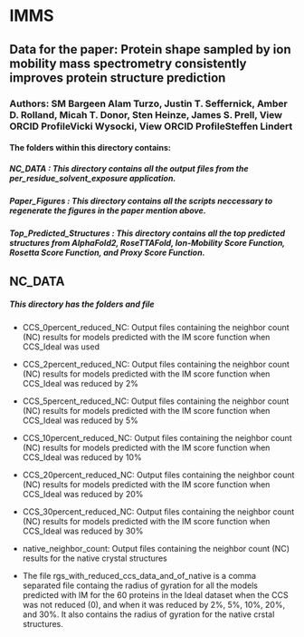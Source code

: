 # IMMS
## Data for the paper: Protein shape sampled by ion mobility mass spectrometry consistently improves protein structure prediction
### Authors: SM Bargeen Alam Turzo, Justin T. Seffernick, Amber D. Rolland, Micah T. Donor, Sten Heinze, James S. Prell,  View ORCID ProfileVicki Wysocki,  View ORCID ProfileSteffen Lindert

#### The folders within this directory contains:
#####	**NC_DATA** : This directory contains all the output files from the per\_residue\_solvent\_exposure application.
#####	**Paper_Figures** : This directory contains all the scripts neccessary to regenerate the figures in the paper mention above.
#####	**Top_Predicted_Structures** : This directory contains all the top predicted structures from AlphaFold2, RoseTTAFold, Ion-Mobility Score Function, Rosetta Score Function, and  Proxy Score Function.

## **NC_DATA**
##### This directory has the folders and file
- CCS\_0percent\_reduced\_NC: Output files containing the neighbor count (NC) results for models predicted with the IM score function when CCS\_Ideal was used
- CCS\_2percent\_reduced\_NC: Output files containing the neighbor count (NC) results for models predicted with the IM score function when CCS\_Ideal was reduced by 2%
- CCS\_5percent\_reduced\_NC: Output files containing the neighbor count (NC) results for models predicted with the IM score function when CCS\_Ideal was reduced by 5%
- CCS\_10percent\_reduced\_NC: Output files containing the neighbor count (NC) results for models predicted with the IM score function when CCS\_Ideal was reduced by 10%
- CCS\_20percent\_reduced\_NC: Output files containing the neighbor count (NC) results for models predicted with the IM score function when CCS\_Ideal was reduced by 20%
- CCS\_30percent\_reduced\_NC: Output files containing the neighbor count (NC) results for models predicted with the IM score function when CCS\_Ideal was reduced by 30%
- native\_neighbor\_count: Output files containing the neighbor count (NC) results for the native crystal structures

- The file rgs\_with\_reduced\_ccs\_data\_and\_of\_native is a comma separated file containg the radius of gyration for all the models predicted with IM for the 60 proteins in the Ideal dataset when the CCS was not reduced (0), and when it was reduced by 2%, 5%, 10%, 20%, and 30%. It also contains the radius of gyration for the native crstal structures.